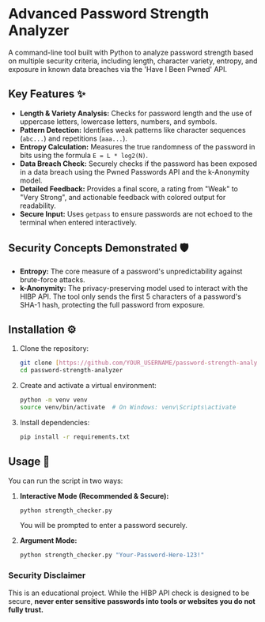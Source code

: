# Advanced Password Strength Analyzer

A command-line tool built with Python to analyze password strength based on multiple security criteria, including length, character variety, entropy, and exposure in known data breaches via the 'Have I Been Pwned' API.

## Key Features ✨

-   **Length & Variety Analysis:** Checks for password length and the use of uppercase letters, lowercase letters, numbers, and symbols.
-   **Pattern Detection:** Identifies weak patterns like character sequences (`abc...`) and repetitions (`aaa...`).
-   **Entropy Calculation:** Measures the true randomness of the password in bits using the formula `E = L * log2(N)`.
-   **Data Breach Check:** Securely checks if the password has been exposed in a data breach using the Pwned Passwords API and the k-Anonymity model.
-   **Detailed Feedback:** Provides a final score, a rating from "Weak" to "Very Strong", and actionable feedback with colored output for readability.
-   **Secure Input:** Uses `getpass` to ensure passwords are not echoed to the terminal when entered interactively.

## Security Concepts Demonstrated 🛡️

-   **Entropy:** The core measure of a password's unpredictability against brute-force attacks.
-   **k-Anonymity:** The privacy-preserving model used to interact with the HIBP API. The tool only sends the first 5 characters of a password's SHA-1 hash, protecting the full password from exposure.

## Installation ⚙️

1.  Clone the repository:
    ```bash
    git clone [https://github.com/YOUR_USERNAME/password-strength-analyzer.git](https://github.com/YOUR_USERNAME/password-strength-analyzer.git)
    cd password-strength-analyzer
    ```
2.  Create and activate a virtual environment:
    ```bash
    python -m venv venv
    source venv/bin/activate  # On Windows: venv\Scripts\activate
    ```
3.  Install dependencies:
    ```bash
    pip install -r requirements.txt
    ```

## Usage 🚀

You can run the script in two ways:

1.  **Interactive Mode (Recommended & Secure):**
    ```bash
    python strength_checker.py
    ```
    You will be prompted to enter a password securely.

2.  **Argument Mode:**
    ```bash
    python strength_checker.py "Your-Password-Here-123!"
    ```

### **Security Disclaimer**

This is an educational project. While the HIBP API check is designed to be secure, **never enter sensitive passwords into tools or websites you do not fully trust.**